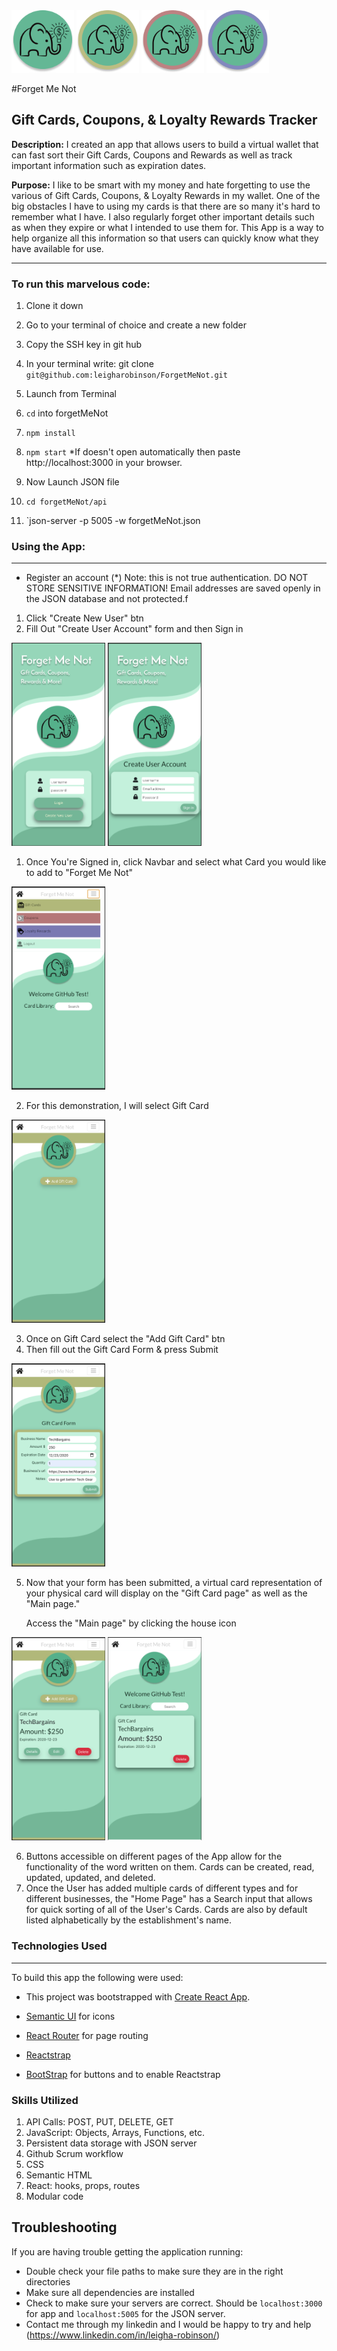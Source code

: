 <img src="./src/components/Images/PlainLogo.png" width="100" height="100">
<img src="./src/components/Images/GiftCardLogo.png" width="100" height="100">
<img src="./src/components/Images/CouponLogo.png" width="100" height="100">
<img src="./src/components/Images/LoyaltyLogo.png" width="100" height="100">

#Forget Me Not

## Gift Cards, Coupons, & Loyalty Rewards Tracker

**Description:** I created an app that allows users to build a virtual wallet that can fast sort their Gift Cards, Coupons and Rewards as well as track important information such as expiration dates.

**Purpose:** I like to be smart with my money and hate forgetting to use the various of Gift Cards, Coupons, & Loyalty Rewards in my wallet. One of the big obstacles I have to using my cards is that there are so many it's hard to remember what I have. I also regularly forget other important details such as when they expire or what I intended to use them for. This App is a way to help organize all this information so that users can quickly know what they have available for use.

---

### **To run this marvelous code:**

1. Clone it down

1. Go to your terminal of choice and create a new folder
1. Copy the SSH key in git hub
1. In your terminal write: git clone `git@github.com:leigharobinson/ForgetMeNot.git`

1. Launch from Terminal

1. `cd` into forgetMeNot
1. `npm install`
1. `npm start` \*If doesn't open automatically then paste http://localhost:3000 in your browser.

1. Now Launch JSON file

1. `cd forgetMeNot/api`
1. `json-server -p 5005 -w forgetMeNot.json

### **Using the App:**

---

- Register an account (\*) Note: this is not true authentication. DO NOT STORE SENSITIVE INFORMATION! Email addresses are saved openly in the JSON database and not protected.f

1. Click "Create New User" btn
2. Fill Out "Create User Account" form and then Sign in

<img src="./src/components/Images/FirstStep1.png" width="150" height="325"> <img src="./src/components/Images/SecondStep1.png" width="150" height="325">

1. Once You're Signed in, click Navbar and select what Card you would like to add to "Forget Me Not"

<img src="./src/components/Images/ThirdStep.png" width="150" height="325">

2. For this demonstration, I will select Gift Card

<img src="./src/components/Images/FourthStep.png" width="150" height="325">

3. Once on Gift Card select the "Add Gift Card" btn
4. Then fill out the Gift Card Form & press Submit

<img src="./src/components/Images/FifthStep.png" width="150" height="325">

5. Now that your form has been submitted, a virtual card representation of your physical card will display on the "Gift Card page" as well as the "Main page."

   Access the "Main page" by clicking the house icon

<img src="./src/components/Images/SixStep.png" width="150" height="325"> <img src="./src/components/Images/SevenStep.png" width="150" height="325">

6. Buttons accessible on different pages of the App allow for the functionality of the word written on them. Cards can be created, read, updated, updated, and deleted.
7. Once the User has added multiple cards of different types and for different businesses, the "Home Page" has a Search input that allows for quick sorting of all of the User's Cards. Cards are also by default listed alphabetically by the establishment's name.

### **Technologies Used**

---

To build this app the following were used:

- This project was bootstrapped with [Create React App](https://github.com/facebook/create-react-app).

- [Semantic UI](https://react.semantic-ui.com/) for icons
- [React Router](https://reacttraining.com/react-router/) for page routing
- [Reactstrap](https://reactstrap.github.io/components/navbar/)
- [BootStrap](https://getbootstrap.com/) for buttons and to enable Reactstrap

### Skills Utilized

1. API Calls: POST, PUT, DELETE, GET
1. JavaScript: Objects, Arrays, Functions, etc.
1. Persistent data storage with JSON server
1. Github Scrum workflow
1. CSS
1. Semantic HTML
1. React: hooks, props, routes
1. Modular code

## Troubleshooting

If you are having trouble getting the application running:

- Double check your file paths to make sure they are in the right directories
- Make sure all dependencies are installed
- Check to make sure your servers are correct. Should be `localhost:3000` for app and `localhost:5005` for the JSON server.
- Contact me through my linkedin and I would be happy to try and help (https://www.linkedin.com/in/leigha-robinson/)
